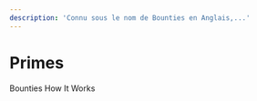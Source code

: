 ```yaml
---
description: 'Connu sous le nom de Bounties en Anglais,...'
---
```


# Primes

Bounties How It Works

